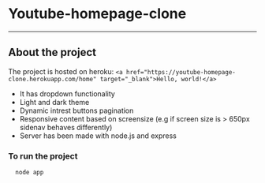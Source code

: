 # Youtube-homepage-clone
---

## About the project
The project is hosted on heroku: `<a href="https://youtube-homepage-clone.herokuapp.com/home" target="_blank">Hello, world!</a>`
* It has dropdown functionality
* Light and dark theme
* Dynamic intrest buttons pagination 
* Responsive content based on screensize (e.g if screen size is > 650px sidenav behaves differently)
* Server has been made with node.js and express

### To run the project 
```bash
  node app
```
